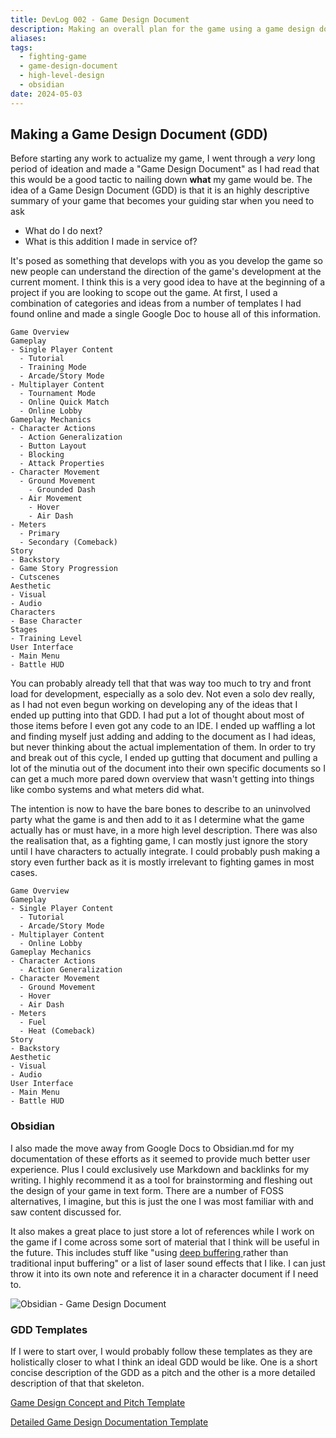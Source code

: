 ```yaml
---
title: DevLog 002 - Game Design Document
description: Making an overall plan for the game using a game design document and what I learned in making it.
aliases:
tags:
  - fighting-game
  - game-design-document
  - high-level-design
  - obsidian
date: 2024-05-03
---
```


## Making a Game Design Document (GDD)

Before starting any work to actualize my game, I went through a _very_ long period of ideation and made a "Game Design Document" as I had read that this would be a good tactic to nailing down **what** my game would be. The idea of a Game Design Document (GDD) is that it is an highly descriptive summary of your game that becomes your guiding star when you need to ask

- What do I do next?
- What is this addition I made in service of?

It's posed as something that develops with you as you develop the game so new people can understand the direction of the game's development at the current moment. I think this is a very good idea to have at the beginning of a project if you are looking to scope out the game. At first, I used a combination of categories and ideas from a number of templates I had found online and made a single Google Doc to house all of this information.

```
Game Overview
Gameplay
- Single Player Content
  - Tutorial
  - Training Mode
  - Arcade/Story Mode
- Multiplayer Content
  - Tournament Mode
  - Online Quick Match
  - Online Lobby
Gameplay Mechanics
- Character Actions
  - Action Generalization
  - Button Layout
  - Blocking
  - Attack Properties
- Character Movement
  - Ground Movement
    - Grounded Dash
  - Air Movement
    - Hover
    - Air Dash
- Meters
  - Primary
  - Secondary (Comeback)
Story
- Backstory
- Game Story Progression
- Cutscenes
Aesthetic
- Visual
- Audio
Characters
- Base Character
Stages
- Training Level
User Interface
- Main Menu
- Battle HUD
```

You can probably already tell that that was way too much to try and front load for development, especially as a solo dev. Not even a solo dev really, as I had not even begun working on developing any of the ideas that I ended up putting into that GDD. I had put a lot of thought about most of those items before I even got any code to an IDE. I ended up waffling a lot and finding myself just adding and adding to the document as I had ideas, but never thinking about the actual implementation of them. In order to try and break out of this cycle, I ended up gutting that document and pulling a lot of the minutia out of the document into their own specific documents so I can get a much more pared down overview that wasn't getting into things like combo systems and what meters did what.

The intention is now to have the bare bones to describe to an uninvolved party what the game is and then add to it as I determine what the game actually has or must have, in a more high level description. There was also the realisation that, as a fighting game, I can mostly just ignore the story until I have characters to actually integrate. I could probably push making a story even further back as it is mostly irrelevant to fighting games in most cases.

```
Game Overview
Gameplay
- Single Player Content
  - Tutorial
  - Arcade/Story Mode
- Multiplayer Content
  - Online Lobby
Gameplay Mechanics
- Character Actions
  - Action Generalization
- Character Movement
  - Ground Movement
  - Hover
  - Air Dash
- Meters
  - Fuel
  - Heat (Comeback)
Story
- Backstory
Aesthetic
- Visual
- Audio
User Interface
- Main Menu
- Battle HUD
```

### Obsidian

I also made the move away from Google Docs to Obsidian.md for my documentation of these efforts as it seemed to provide much better user experience. Plus I could exclusively use Markdown and backlinks for my writing. I highly recommend it as a tool for brainstorming and fleshing out the design of your game in text form. There are a number of FOSS alternatives, I imagine, but this is just the one I was most familiar with and saw content discussed for.

It also makes a great place to just store a lot of references while I work on the game if I come across some sort of material that I think will be useful in the future. This includes stuff like "using [deep buffering ](https://mugen-net.work/wiki/index.php?title=Deep_Buffering) rather than traditional input buffering" or a list of laser sound effects that I like. I can just throw it into its own note and reference it in a character document if I need to.

![Obsidian - Game Design Document](/game-development/assets/obsidian-gdd.png)

### GDD Templates

If I were to start over, I would probably follow these templates as they are holistically closer to what I think an ideal GDD would be like. One is a short concise description of the GDD as a pitch and the other is a more detailed description of that that skeleton.

[Game Design Concept and Pitch Template](https://drive.google.com/file/d/1-yiF2Pq-OgJaTXsMAQbIckoDzGINz26O/view)

[Detailed Game Design Documentation Template](https://drive.google.com/file/d/17-51Uwxqle3DZVleir6OhDlWA_aerw5g)
